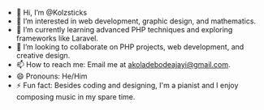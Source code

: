 - 👋 Hi, I’m @Kolzsticks
- 👀 I’m interested in web development, graphic design, and mathematics.
- 🌱 I’m currently learning advanced PHP techniques and exploring frameworks like Laravel.
- 💞️ I’m looking to collaborate on PHP projects, web development, and creative design.
- 📫 How to reach me: Email me at akoladebodeajayi@gmail.com.
- 😄 Pronouns: He/Him
- ⚡ Fun fact: Besides coding and designing, I'm a pianist and I enjoy composing music in my spare time.

<!---
Kolzsticks/Kolzsticks is a ✨ special ✨ repository because its `README.md` (this file) appears on your GitHub profile.
You can click the Preview link to take a look at your changes.
--->
